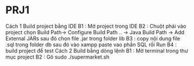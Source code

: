 # PRJ1
Cách 1 Build project bằng IDE
B1 : Mở project trong IDE
B2 : Chuột phải vào project chọn Build Path-> Configure Build Path .. -> Java Build Path -> Add External JARs sau 
đó chọn file .jar trong folder lib
B3 : copy nội dung file .sql trong folder db sau đó vào xampp paste vao phần SQL rồi Run
B4 : build project để test
Cách 2 Build bằng dòng lệnh
B1 : Mở terminal trong thư mục project
B2 : Gõ sudo ./supermarket.sh

